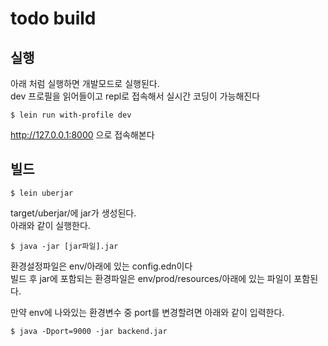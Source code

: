 # todo build


## 실행

아래 처럼 실행하면 개발모드로 실행된다.  
dev 프로필을 읽어들이고 repl로 접속해서 실시간 코딩이 가능해진다

```
$ lein run with-profile dev
```

http://127.0.0.1:8000 으로 접속해본다


## 빌드

```
$ lein uberjar
```

target/uberjar/에  jar가 생성된다.  
아래와 같이 실행한다.

```
$ java -jar [jar파일].jar
```

환경설정파일은 env/아래에 있는 config.edn이다  
빌드 후 jar에 포함되는 환경파일은 env/prod/resources/아래에 있는 파일이 포함된다.

만약 env에 나와있는 환경변수 중 port를 변경할려면 아래와 같이 입력한다.
```
$ java -Dport=9000 -jar backend.jar
```
